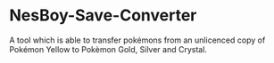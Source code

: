 # NesBoy-Save-Converter
A tool which is able to transfer pokémons from an unlicenced copy of Pokémon Yellow to Pokèmon Gold, Silver and Crystal.
